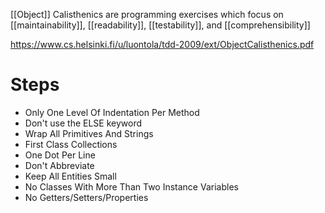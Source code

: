 [[Object]] Calisthenics are programming exercises which focus on [[maintainability]], [[readability]], [[testability]], and [[comprehensibility]]

https://www.cs.helsinki.fi/u/luontola/tdd-2009/ext/ObjectCalisthenics.pdf

# Steps

 - Only One Level Of Indentation Per Method
 - Don't use the ELSE keyword
 - Wrap All Primitives And Strings
 - First Class Collections
 - One Dot Per Line
 - Don't Abbreviate
 - Keep All Entities Small
 - No Classes With More Than Two Instance Variables
 - No Getters/Setters/Properties